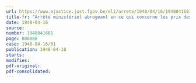 ```yaml
---
url: https://www.ejustice.just.fgov.be/eli/arrete/1948/04/16/1948041601/justel
title-fr: "Arrêté ministériel abrogeant en ce qui concerne les prix des sons, l'arrêté ministériel du 23 mars 1948 réglementant les prix de certaines marchandises destinées à l'alimentation du bétail"
date: 1948-04-16
source:
number: 1948041601
page: 888888
case: 1948-04-16/01
publication: 1948-04-18
starts:
modifies:
pdf-original:
pdf-consolidated:
---
```


